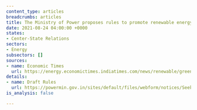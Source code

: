 ```yaml
---
content_type: articles
breadcrumbs: articles
title: The Ministry of Power proposes rules to promote renewable energy open access
date: 2021-08-24 04:00:00 +0000
states:
- Center-State Relations
sectors:
- Energy
subsectors: []
sources:
- name: Economic Times
  url: https://energy.economictimes.indiatimes.com/news/renewable/green-hydrogen-purchase-to-count-as-rpo-power-ministry-draft-rules/85389411
details:
- name: Draft Rules
  url: https://powermin.gov.in/sites/default/files/webform/notices/Seeking_comments_on_Draft_Electricity_Promoting_renewable_energy_through_Green_Energy_Open_Access%20_Rules_2021.pdf
is_analysis: false

---
```

